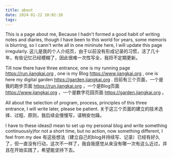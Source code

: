```yaml
---
title: about
date: 2024-01-22 10:02:10
tags:
---
```

This is a page about me, Because I hadn't formed a good habit of writing notes and diaries, though I have been to this world for years, some memoris is blurring, so I cann't write all in one mininute here, I will update this page irregularly.
这儿是我的个人介绍页，由于以前没有形成记录的习惯，活了几十年，有些记忆已经模糊了，因此很难一次性写全，我将不定期更新。

Till now there have three entrance, one is my running page https://run.jiangkai.org , one is my Blog https://www.jiangkai.org , one is here my digital garden https://garden.jiangkai.org .
目前有三个页面，一个是我的跑步页面 https://run.jiangkai.org ，一个是Blog页面 https://www.jiangkai.org ，一个是数字花园页面 https://garden.jiangkai.org 。

All about the selection of program, process, principles of this three entrance, I will write later, please be patient.
关于这三个页面的建立的技术选择、过程、原则，我后续会慢慢写，请稍安勿躁。

I have to these ideas(I mean to set up my personal blog and write something continuously)for not a short time, but no action, now something different, I feel from my dee
有这些想法（建立自己的blog并持续写、记录）已经有好久了，但一直没有行动，这次不一样了，我自我感觉从来没有哪一次有这么近过，并且在开始实践了，希望能坚持下去。